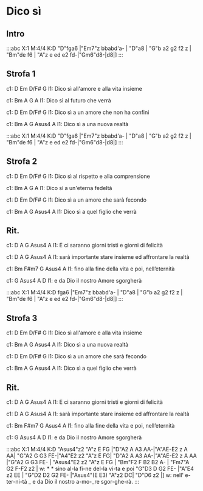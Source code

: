 ---
---

# Dico sì




## Intro
:::abc
X:1
M:4/4
K:D
"D"fga6 |"Em7"z bbabd'a- | "D"a8 | "G"b a2 g2 f2 z | "Bm"de f6 | "A"z e ed e2 fd-|"Gm6"d8-|d8|]
:::

## Strofa 1
c1: D       Em     D/F#          G
l1: Dico sì    all'amore e alla vita insieme

c1: Bm       A      G          A
l1: Dico sì    al futuro che verrà

c1: D       Em     D/F#          G
l1: Dico sì    a un amore che non ha confini

c1: Bm       A      G        Asus4  A
l1: Dico sì    a una nuova realtà

:::abc
X:1
M:4/4
K:D
"D"fga6 |"Em7"z bbabd'a- | "D"a8 | "G"b a2 g2 f2 z | "Bm"de f6 | "A"z e ed e2 fd-|"Gm6"d8-|d8|]
:::

## Strofa 2

c1: D       Em      D/F#          G
l1: Dico sì    al rispetto e alla comprensione

c1: Bm       A      G           A
l1: Dico sì    a un'eterna fedeltà

c1: D       Em      D/F#        G
l1: Dico sì    a un amore che sarà fecondo

c1: Bm       A        G          Asus4  A
l1: Dico sì    a quel figlio che verrà


## Rit.
c1:        D            A               G        Asus4 A
l1: E ci saranno giorni tristi e giorni di felicità

c1:            D            A              G           Asus4 A
l1: sarà importante stare insieme ed affrontare la realtà

c1:           Bm         F#m7        G          Asus4  A
l1: fino alla fine della vita e poi, nell’eternità

c1:      G              Asus4 A         D
l1: e da Dio il nostro Amore     sgorgherà

:::abc
X:1
M:4/4
K:D
fga6 |"Em7"z bbabd'a- | "D"a8 | "G"b a2 g2 f2 z | "Bm"de f6 | "A"z e ed e2 fd-|"Gm6"d8-|d8|]
:::

## Strofa 3
c1: D       Em     D/F#          G
l1: Dico sì    all'amore e alla vita insieme

c1: Bm       A      G        Asus4  A
l1: Dico sì    a una nuova realtà

c1: D       Em      D/F#        G
l1: Dico sì    a un amore che sarà fecondo


c1: Bm       A        G          Asus4  A
l1: Dico sì    a quel figlio che verrà

## Rit.
c1:        D            A               G        Asus4 A
l1: E ci saranno giorni tristi e giorni di felicità

c1:            D            A              G           Asus4 A
l1: sarà importante stare insieme ed affrontare la realtà

c1:           Bm         F#m7        G          Asus4  A
l1: fino alla fine della vita e poi, nell’eternità

c1:      G              Asus4 A         D
l1: e da Dio il nostro Amore     sgorgherà


:::abc
X:1
M:4/4
K:D
"Asus4"z2 "A"z E FG |"D"A2 A A3 AA-|"A"AE-E2 z A AA| "G"A2 G G3 FE-|"A4"E2 z2 "A"z E FG|
"D"A2 A A3 AA-|"A"AE-E2 z A AA |"G"A2 G G3 FE- |
"Asus4"E2 z2 "A"z E FG | "Bm"F2 F B2 B2 A- | "Fm7"A G2 F-F2 z2 |
w: * * sino al-la fi-ne del-la vi-ta e poi 
"G"D3 D G2 FE- |"A"E4 z2 EE | "G"D2 D2 G2 FE- |"Asus4"(E E3) "A"z2 DC| "D"D6 z2  |]
w: nell' e-ter-ni-tà _ e da Dio il nostro a-mo-_re sgor-ghe-rà. 
:::
